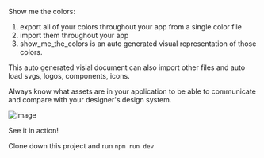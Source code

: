 Show me the colors:

1. export all of your colors throughout your app from a single color file
2. import them throughout your app
3. show_me_the_colors is an auto generated visual representation of those colors.

This auto generated visial document can also import other files and auto load svgs, logos, components, icons.

Always know what assets are in your application to be able to communicate and compare with your designer's design system.

![image](https://github.com/MichaelDimmitt/show_me_the_colors/assets/11463275/4181ca15-4ee9-4456-bf79-fd2ec9fdd429)

See it in action!

Clone down this project and run `npm run dev`
